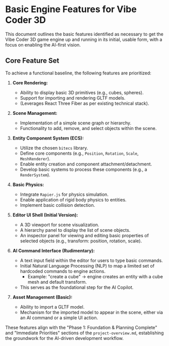 # Basic Engine Features for Vibe Coder 3D

This document outlines the basic features identified as necessary to get the Vibe Coder 3D game engine up and running in its initial, usable form, with a focus on enabling the AI-first vision.

## Core Feature Set

To achieve a functional baseline, the following features are prioritized:

1.  **Core Rendering:**

    - Ability to display basic 3D primitives (e.g., cubes, spheres).
    - Support for importing and rendering GLTF models.
    - (Leverages React Three Fiber as per existing technical stack).

2.  **Scene Management:**

    - Implementation of a simple scene graph or hierarchy.
    - Functionality to add, remove, and select objects within the scene.

3.  **Entity Component System (ECS):**

    - Utilize the chosen `bitecs` library.
    - Define core components (e.g., `Position`, `Rotation`, `Scale`, `MeshRenderer`).
    - Enable entity creation and component attachment/detachment.
    - Develop basic systems to process these components (e.g., a `RenderSystem`).

4.  **Basic Physics:**

    - Integrate `Rapier.js` for physics simulation.
    - Enable application of rigid body physics to entities.
    - Implement basic collision detection.

5.  **Editor UI Shell (Initial Version):**

    - A 3D viewport for scene visualization.
    - A hierarchy panel to display the list of scene objects.
    - An inspector panel for viewing and editing basic properties of selected objects (e.g., transform: position, rotation, scale).

6.  **AI Command Interface (Rudimentary):**

    - A text input field within the editor for users to type basic commands.
    - Initial Natural Language Processing (NLP) to map a limited set of hardcoded commands to engine actions.
      - Example: "create a cube" → engine creates an entity with a cube mesh and default transform.
    - This serves as the foundational step for the AI Copilot.

7.  **Asset Management (Basic):**
    - Ability to import a GLTF model.
    - Mechanism for the imported model to appear in the scene, either via an AI command or a simple UI action.

These features align with the "Phase 1: Foundation & Planning Complete" and "Immediate Priorities" sections of the `project-overview.md`, establishing the groundwork for the AI-driven development workflow.
